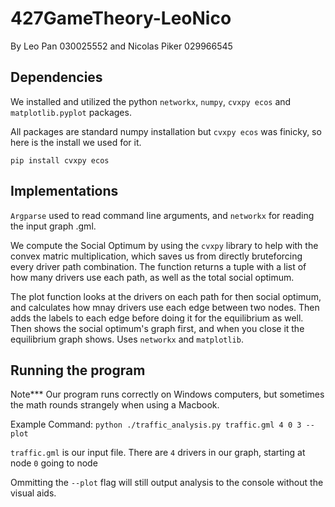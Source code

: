 # 427GameTheory-LeoNico
By Leo Pan 030025552 and Nicolas Piker 029966545

## Dependencies
We installed and utilized the python `networkx`, `numpy`, `cvxpy ecos` and `matplotlib.pyplot` packages.

All packages are standard numpy installation but `cvxpy ecos` was finicky, so here is the install we used for it.

`pip install cvxpy ecos`

## Implementations
`Argparse` used to read command line arguments, and `networkx` for reading the input graph .gml.

We compute the Social Optimum by using the `cvxpy` library to help with the convex matric multiplication, which saves us from directly bruteforcing every driver path combination. The function returns a tuple with a list of how many drivers use each path, as well as the total social optimum.

The plot function looks at the drivers on each path for then social optimum, and calculates how mnay drivers use each edge between two nodes. Then adds the labels to each edge before doing it for the equilibrium as well. Then shows the social optimum's graph first, and when you close it the equilibrium graph shows. Uses `networkx` and `matplotlib`.

## Running the program
Note*** Our program runs correctly on Windows computers, but sometimes the math rounds strangely when using a Macbook.

Example Command:
`python ./traffic_analysis.py traffic.gml 4 0 3 --plot`

`traffic.gml` is our input file. There are `4` drivers in our graph, starting at node `0` going to node 

Ommitting the `--plot` flag will still output analysis to the console without the visual aids.